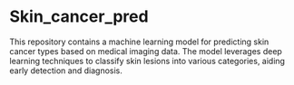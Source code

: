 # Skin_cancer_pred
This repository contains a machine learning model for predicting skin cancer types based on medical imaging data. The model leverages deep learning techniques to classify skin lesions into various categories, aiding early detection and diagnosis.
